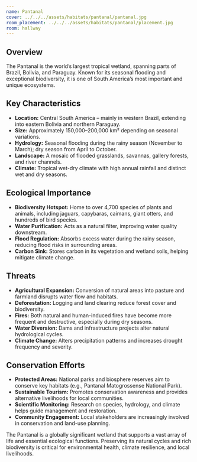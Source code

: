 ```yaml
---
name: Pantanal
cover: ../../../assets/habitats/pantanal/pantanal.jpg
room_placement: ../../../assets/habitats/pantanal/placement.jpg
room: hallway
---
```

## Overview
The Pantanal is the world’s largest tropical wetland, spanning parts of Brazil, Bolivia, and Paraguay. Known for its seasonal flooding and exceptional biodiversity, it is one of South America’s most important and unique ecosystems.

## Key Characteristics
- **Location:** Central South America – mainly in western Brazil, extending into eastern Bolivia and northern Paraguay.
- **Size:** Approximately 150,000–200,000 km² depending on seasonal variations.
- **Hydrology:** Seasonal flooding during the rainy season (November to March); dry season from April to October.
- **Landscape:** A mosaic of flooded grasslands, savannas, gallery forests, and river channels.
- **Climate:** Tropical wet-dry climate with high annual rainfall and distinct wet and dry seasons.

## Ecological Importance
- **Biodiversity Hotspot:** Home to over 4,700 species of plants and animals, including jaguars, capybaras, caimans, giant otters, and hundreds of bird species.
- **Water Purification:** Acts as a natural filter, improving water quality downstream.
- **Flood Regulation:** Absorbs excess water during the rainy season, reducing flood risks in surrounding areas.
- **Carbon Sink:** Stores carbon in its vegetation and wetland soils, helping mitigate climate change.

## Threats
- **Agricultural Expansion:** Conversion of natural areas into pasture and farmland disrupts water flow and habitats.
- **Deforestation:** Logging and land clearing reduce forest cover and biodiversity.
- **Fires:** Both natural and human-induced fires have become more frequent and destructive, especially during dry seasons.
- **Water Diversion:** Dams and infrastructure projects alter natural hydrological cycles.
- **Climate Change:** Alters precipitation patterns and increases drought frequency and severity.

## Conservation Efforts
- **Protected Areas:** National parks and biosphere reserves aim to conserve key habitats (e.g., Pantanal Matogrossense National Park).
- **Sustainable Tourism:** Promotes conservation awareness and provides alternative livelihoods for local communities.
- **Scientific Monitoring:** Research on species, hydrology, and climate helps guide management and restoration.
- **Community Engagement:** Local stakeholders are increasingly involved in conservation and land-use planning.

The Pantanal is a globally significant wetland that supports a vast array of life and essential ecological functions. Preserving its natural cycles and rich biodiversity is critical for environmental health, climate resilience, and local livelihoods.
